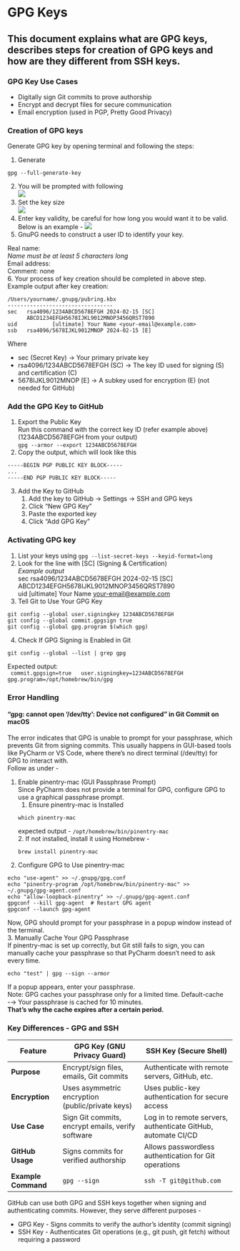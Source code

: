 # GPG Keys 
## This document explains what are GPG keys, describes steps for creation of GPG keys and how are they different from SSH keys.  

### GPG Key Use Cases
- Digitally sign Git commits to prove authorship
- Encrypt and decrypt files for secure communication
- Email encryption (used in PGP, Pretty Good Privacy)

### Creation of GPG keys

Generate GPG key  by opening terminal and following the steps: 
1. Generate  
```
gpg --full-generate-key
```
2. You will be prompted with following  
![](img/GPG_KindofKey.jpg)
3. Set the key size  
![](img/GPG_KeySize.jpg)
4. Enter key validity, be careful for how long you would want it to be valid.  Below is an example -
![](img/GPG_KeyValidity.jpg)
5. GnuPG needs to construct a user ID to identify your key.

Real name:  
_Name must be at least 5 characters long_  
Email address: <put email used to login to github>  
Comment: none  
6. Your process of key creation should be completed in above step.  Example output after key creation:
``` 
/Users/yourname/.gnupg/pubring.kbx
---------------------------------
sec   rsa4096/1234ABCD5678EFGH 2024-02-15 [SC]
      ABCD1234EFGH5678IJKL9012MNOP3456QRST7890
uid           [ultimate] Your Name <your-email@example.com>
ssb   rsa4096/5678IJKL9012MNOP 2024-02-15 [E] 
```
Where
- sec (Secret Key) → Your primary private key
- rsa4096/1234ABCD5678EFGH (SC) → The key ID used for signing (S) and certification (C)  
- 5678IJKL9012MNOP [E] → A subkey used for encryption (E) (not needed for GitHub)

### Add the GPG Key to GitHub
1. Export the Public Key  
Run this command with the correct key ID (refer example above) (1234ABCD5678EFGH from your output)  
``` gpg --armor --export 1234ABCD5678EFGH ```
2. Copy the output, which will look like this  
```
-----BEGIN PGP PUBLIC KEY BLOCK-----
...
-----END PGP PUBLIC KEY BLOCK-----
```
3. Add the Key to GitHub  
   1. Add the key to GitHub → Settings → SSH and GPG keys
   2. Click “New GPG Key”
   3. Paste the exported key
   4. Click “Add GPG Key”

### Activating GPG key  
1. List your keys using ```gpg --list-secret-keys --keyid-format=long```  
2. Look for the line with [SC] (Signing & Certification)  
  _Example output_  
      sec   rsa4096/1234ABCD5678EFGH 2024-02-15 [SC]  
      ABCD1234EFGH5678IJKL9012MNOP3456QRST7890  
      uid           [ultimate] Your Name <your-email@example.com>  
3. Tell Git to Use Your GPG Key  
```
git config --global user.signingkey 1234ABCD5678EFGH
git config --global commit.gpgsign true
git config --global gpg.program $(which gpg)
```
4. Check If GPG Signing is Enabled in Git  
  
```
git config --global --list | grep gpg
```
   Expected output:  
   ` 
   commit.gpgsign=true  
   user.signingkey=1234ABCD5678EFGH  
   gpg.program=/opt/homebrew/bin/gpg
   `
### Error Handling
#### “gpg: cannot open ‘/dev/tty’: Device not configured” in Git Commit on macOS  
The error indicates that GPG is unable to prompt for your passphrase, which prevents Git from signing commits. This usually happens in GUI-based tools like PyCharm or VS Code, where there’s no direct terminal (/dev/tty) for GPG to interact with.  
Follow as under -   
1. Enable pinentry-mac (GUI Passphrase Prompt)  
Since PyCharm does not provide a terminal for GPG, configure GPG to use a graphical passphrase prompt.  
    1. Ensure pinentry-mac is Installed  
    ```
    which pinentry-mac
    ```
    expected output - `/opt/homebrew/bin/pinentry-mac`  
    2. If not installed, install it using Homebrew -   
    ```
    brew install pinentry-mac
    ```
2. Configure GPG to Use pinentry-mac  
```
echo "use-agent" >> ~/.gnupg/gpg.conf
echo "pinentry-program /opt/homebrew/bin/pinentry-mac" >> ~/.gnupg/gpg-agent.conf
echo "allow-loopback-pinentry" >> ~/.gnupg/gpg-agent.conf
gpgconf --kill gpg-agent  # Restart GPG agent
gpgconf --launch gpg-agent
```
Now, GPG should prompt for your passphrase in a popup window instead of the terminal.  
3. Manually Cache Your GPG Passphrase  
If pinentry-mac is set up correctly, but Git still fails to sign, you can manually cache your passphrase so that PyCharm doesn’t need to ask every time.  
```
echo "test" | gpg --sign --armor
```
If a popup appears, enter your passphrase.  
Note: GPG caches your passphrase only for a limited time. Default-cache -→ Your passphrase is cached for 10 minutes.  
__That’s why the cache expires after a certain period.__

### Key Differences - GPG and SSH
| **Feature**         | **GPG Key (GNU Privacy Guard)**                   | **SSH Key (Secure Shell)**                                    |
|---------------------|---------------------------------------------------|---------------------------------------------------------------|
| **Purpose**         | Encrypt/sign files, emails, Git commits           | Authenticate with remote servers, GitHub, etc.                |
| **Encryption**      | Uses asymmetric encryption (public/private keys)  | Uses public-key authentication for secure access              |
| **Use Case**        | Sign Git commits, encrypt emails, verify software | Log in to remote servers, authenticate GitHub, automate CI/CD |
| **GitHub Usage**    | Signs commits for verified authorship             | Allows passwordless authentication for Git operations         |
| **Example Command** | `gpg --sign`                                      | `ssh -T git@github.com`                                       |

GitHub can use both GPG and SSH keys together when signing and authenticating commits.  However, they serve different purposes -  
- GPG Key - Signs commits to verify the author’s identity (commit signing)
- SSH Key - Authenticates Git operations (e.g., git push, git fetch) without requiring a password

